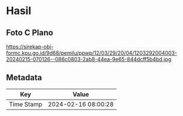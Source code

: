# Hasil

## Foto C Plano

https://sirekap-obj-formc.kpu.go.id/9d68/pemilu/ppwp/12/03/29/20/04/1203292004003-20240215-070126--086c0803-2ab8-44ea-9e65-844dcff5b4bd.jpg


## Metadata

| Key        | Value               |
| ---------- | ------------------- |
| Time Stamp | 2024-02-16 08:00:28 |



